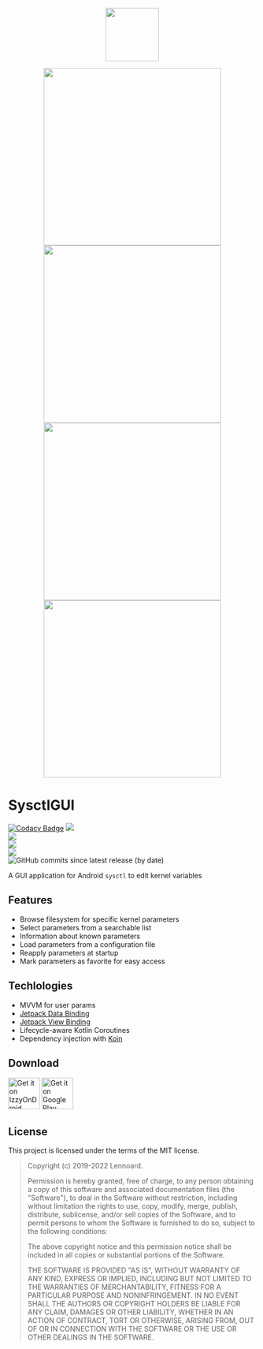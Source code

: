<p align="center">
  <img width="108" height="108" src="https://i.imgur.com/TPKCbg6.png"/>
</p>

<p align="center">
  <img height="360" src="https://lh3.googleusercontent.com/luyywOfv_SnPURTVwcdMY3v-frlpcVA4yUipvRbYlrUvh0hDJx0GXNnxQLIkmeSBRg"/>  
  <img height="360" src="https://lh3.googleusercontent.com/jI8jHuxbZqv3p8tLw3NcPh2_B5PT-PzcMhcnpgngLxyIr4bm5WPgJaXeAQJ6jFWKMJU"/>  
  <img height="360" src="https://lh3.googleusercontent.com/rrMwJB_wtyX9lxw6S6qN2FODG8WulUzMrppWHQ-UNHscoXCVK6wHkGbt5eXiY-dCYNsN"/>  
  <img height="360" src="https://lh3.googleusercontent.com/CkvWjRqI6j7NcYP6s2eK2jpI2-B4MQJMfsmirlvNhqyrzcL_lj_NGUAUVifHmZoGmGs"/>  
</p>

# SysctlGUI

[![Codacy Badge](https://app.codacy.com/project/badge/Grade/d91bf38325aa4bb6b6cb67136f72f1f1)](https://www.codacy.com/gh/Lennoard/SysctlGUI/dashboard?utm_source=github.com&amp;utm_medium=referral&amp;utm_content=Lennoard/SysctlGUI&amp;utm_campaign=Badge_Grade)
![](https://img.shields.io/github/languages/top/Lennoard/SysctlGUI)  
![](https://img.shields.io/github/contributors/Lennoard/SysctlGUI)  
![](https://img.shields.io/github/downloads/Lennoard/SysctlGUI/total)  
![](https://img.shields.io/github/v/release/Lennoard/SysctlGUI)  
![GitHub commits since latest release (by date)](https://img.shields.io/github/commits-since/Lennoard/SysctlGUI/latest/master)

A GUI application for Android <code>sysctl</code> to edit kernel variables

## Features
-  Browse filesystem for specific kernel parameters
-  Select parameters from a searchable list
-  Information about known parameters
-  Load parameters from a configuration file
-  Reapply parameters at startup
-  Mark parameters as favorite for easy access

## Techlologies

-  MVVM for user params
-  [Jetpack Data Binding](https://developer.android.com/topic/libraries/data-binding)
-  [Jetpack View Binding](https://developer.android.com/topic/libraries/view-binding)
-  Lifecycle-aware Kotlin Coroutines
-  Dependency injection with [Koin](https://insert-koin.io/)

## Download

<a href='https://apt.izzysoft.de/fdroid/index/apk/com.androidvip.sysctlgui'><img alt='Get it on IzzyOnDroid' height="64" src='https://gitlab.com/IzzyOnDroid/repo/-/raw/master/assets/IzzyOnDroid.png'/></a>
<a href='https://play.google.com/store/apps/details?id=com.androidvip.sysctlgui&pcampaignid=pcampaignidMKT-Other-global-all-co-prtnr-py-PartBadge-Mar2515-1'><img alt='Get it on Google Play' height="64" src='https://play.google.com/intl/en_us/badges/static/images/badges/en_badge_web_generic.png'/></a>

## License

This project is licensed under the terms of the MIT license.

> Copyright (c) 2019-2022 Lennoard.
>
> Permission is hereby granted, free of charge, to any person obtaining a copy of this software and associated documentation files (the "Software"), to deal in the Software without restriction, including without limitation the rights to use, copy, modify, merge, publish, distribute, sublicense, and/or sell copies of the Software, and to permit persons to whom the Software is furnished to do so, subject to the following conditions:
>
> The above copyright notice and this permission notice shall be included in all copies or substantial portions of the Software.
>
> THE SOFTWARE IS PROVIDED "AS IS", WITHOUT WARRANTY OF ANY KIND, EXPRESS OR IMPLIED, INCLUDING BUT NOT LIMITED TO THE WARRANTIES OF MERCHANTABILITY, FITNESS FOR A PARTICULAR PURPOSE AND NONINFRINGEMENT. IN NO EVENT SHALL THE AUTHORS OR COPYRIGHT HOLDERS BE LIABLE FOR ANY CLAIM, DAMAGES OR OTHER LIABILITY, WHETHER IN AN ACTION OF CONTRACT, TORT OR OTHERWISE, ARISING FROM, OUT OF OR IN CONNECTION WITH THE SOFTWARE OR THE USE OR OTHER DEALINGS IN THE SOFTWARE.
